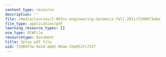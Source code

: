 ```yaml
---
content_type: resource
description: ''
file: /media/courses/2-003sc-engineering-dynamics-fall-2011/72989f3a9a1dab020b4e33e0537c715f_OxcCPTc_bXw.pdf
file_type: application/pdf
learning_resource_types: []
ocw_type: OCWFile
resourcetype: Document
title: 3play pdf file
uid: 72989f3a-9a1d-ab02-0b4e-33e0537c715f
---
```

